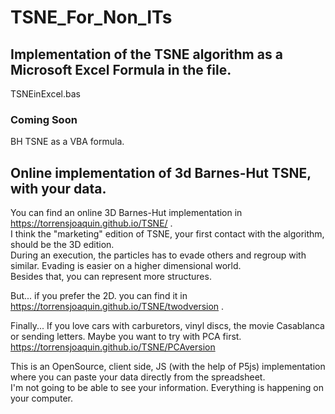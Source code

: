 # TSNE_For_Non_ITs  
## Implementation of the TSNE algorithm as a Microsoft Excel Formula in the file.  

TSNEinExcel.bas  

### Coming Soon  
BH TSNE as a VBA formula.  

## Online implementation of 3d Barnes-Hut TSNE, with your data.  

You can find an online 3D Barnes-Hut implementation in https://torrensjoaquin.github.io/TSNE/ .  
I think the "marketing" edition of TSNE, your first contact with the algorithm, should be the 3D edition.  
During an execution, the particles has to evade others and regroup with similar. Evading is easier on a higher dimensional world.  
Besides that, you can represent more structures.  

But... if you prefer the 2D. you can find it in https://torrensjoaquin.github.io/TSNE/twodversion .  

Finally... If you love cars with carburetors, vinyl discs, the movie Casablanca or sending letters. Maybe you want to try with PCA first.  
https://torrensjoaquin.github.io/TSNE/PCAversion  

This is an OpenSource, client side, JS (with the help of P5js) implementation where you can paste your data directly from the spreadsheet.  
I'm not going to be able to see your information. Everything is happening on your computer.
